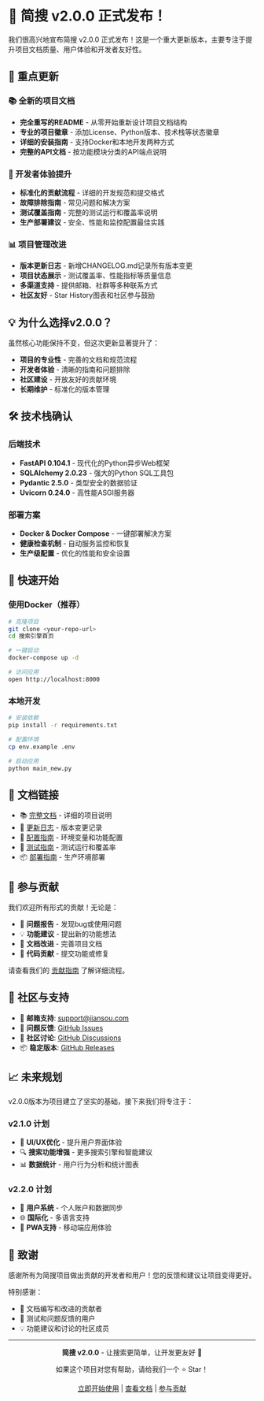 # 🎉 简搜 v2.0.0 正式发布！

我们很高兴地宣布简搜 v2.0.0 正式发布！这是一个重大更新版本，主要专注于提升项目文档质量、用户体验和开发者友好性。

## 🌟 重点更新

### 📚 全新的项目文档
- **完全重写的README** - 从零开始重新设计项目文档结构
- **专业的项目徽章** - 添加License、Python版本、技术栈等状态徽章
- **详细的安装指南** - 支持Docker和本地开发两种方式
- **完整的API文档** - 按功能模块分类的API端点说明

### 🚀 开发者体验提升
- **标准化的贡献流程** - 详细的开发规范和提交格式
- **故障排除指南** - 常见问题和解决方案
- **测试覆盖指南** - 完整的测试运行和覆盖率说明
- **生产部署建议** - 安全、性能和监控配置最佳实践

### 📊 项目管理改进
- **版本更新日志** - 新增CHANGELOG.md记录所有版本变更
- **项目状态展示** - 测试覆盖率、性能指标等质量信息
- **多渠道支持** - 提供邮箱、社群等多种联系方式
- **社区友好** - Star History图表和社区参与鼓励

## 💡 为什么选择v2.0.0？

虽然核心功能保持不变，但这次更新显著提升了：
- **项目的专业性** - 完善的文档和规范流程
- **开发者体验** - 清晰的指南和问题排除
- **社区建设** - 开放友好的贡献环境
- **长期维护** - 标准化的版本管理

## 🛠️ 技术栈确认

### 后端技术
- **FastAPI 0.104.1** - 现代化的Python异步Web框架
- **SQLAlchemy 2.0.23** - 强大的Python SQL工具包
- **Pydantic 2.5.0** - 类型安全的数据验证
- **Uvicorn 0.24.0** - 高性能ASGI服务器

### 部署方案
- **Docker & Docker Compose** - 一键部署解决方案
- **健康检查机制** - 自动服务监控和恢复
- **生产级配置** - 优化的性能和安全设置

## 🚀 快速开始

### 使用Docker（推荐）
```bash
# 克隆项目
git clone <your-repo-url>
cd 搜索引擎首页

# 一键启动
docker-compose up -d

# 访问应用
open http://localhost:8000
```

### 本地开发
```bash
# 安装依赖
pip install -r requirements.txt

# 配置环境
cp env.example .env

# 启动应用
python main_new.py
```

## 📖 文档链接

- 📚 [完整文档](README.md) - 详细的项目说明
- 📝 [更新日志](CHANGELOG.md) - 版本变更记录
- 🔧 [配置指南](README.md#-配置说明) - 环境变量和功能配置
- 🧪 [测试指南](README.md#-测试) - 测试运行和覆盖率
- 📦 [部署指南](README.md#-部署指南) - 生产环境部署

## 🤝 参与贡献

我们欢迎所有形式的贡献！无论是：
- 🐛 **问题报告** - 发现bug或使用问题
- 💡 **功能建议** - 提出新的功能想法
- 📝 **文档改进** - 完善项目文档
- 🔧 **代码贡献** - 提交功能或修复

请查看我们的 [贡献指南](README.md#-贡献指南) 了解详细流程。

## 🔗 社区与支持

- 📧 **邮箱支持**: support@jiansou.com
- 🐛 **问题反馈**: [GitHub Issues](../../issues)
- 💬 **社区讨论**: [GitHub Discussions](../../discussions)
- 📦 **稳定版本**: [GitHub Releases](../../releases)

## 📈 未来规划

v2.0.0版本为项目建立了坚实的基础，接下来我们将专注于：

### v2.1.0 计划
- 🎨 **UI/UX优化** - 提升用户界面体验
- 🔍 **搜索功能增强** - 更多搜索引擎和智能建议
- 📊 **数据统计** - 用户行为分析和统计图表

### v2.2.0 计划
- 🔐 **用户系统** - 个人账户和数据同步
- 🌐 **国际化** - 多语言支持
- 📱 **PWA支持** - 移动端应用体验

## 🙏 致谢

感谢所有为简搜项目做出贡献的开发者和用户！您的反馈和建议让项目变得更好。

特别感谢：
- 📝 文档编写和改进的贡献者
- 🧪 测试和问题反馈的用户
- 💡 功能建议和讨论的社区成员

---

<div align="center">

**简搜 v2.0.0** - 让搜索更简单，让开发更友好 🚀

如果这个项目对您有帮助，请给我们一个 ⭐ Star！

[立即开始使用](README.md#-快速开始) | [查看文档](README.md) | [参与贡献](README.md#-贡献指南)

</div> 